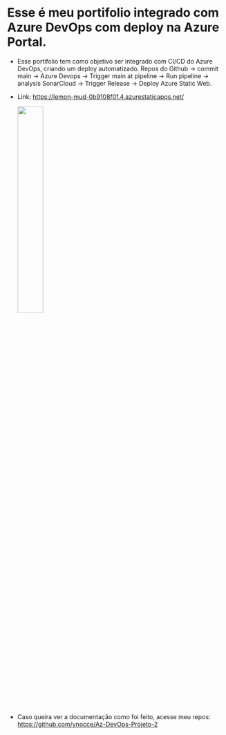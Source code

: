 # Esse é meu portifolio integrado com Azure DevOps com deploy na Azure Portal.

- Esse portifolio tem como objetivo ser integrado com CI/CD do Azure DevOps, criando um deploy automatizado.
  Repos do Github -> commit main -> Azure Devops -> Trigger main at pipeline -> Run pipeline -> analysis SonarCloud -> Trigger Release -> Deploy Azure Static Web.
- Link: https://lemon-mud-0b9108f0f.4.azurestaticapps.net/

   <img width=35% align="center"  src="https://dev.azure.com/LabTesteYgor/curso%20azure%20DevOps/_apis/build/status%2FPipelines%20GIThub%2F%5BBuild%5D%20Portfolio-CI-CD?branchName=main"/>

#
- Caso queira ver a documentação como foi feito, acesse meu repos: https://github.com/ynocce/Az-DevOps-Projeto-2
